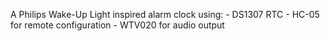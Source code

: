 A Philips Wake-Up Light inspired alarm clock using:
    - DS1307 RTC
    - HC-05 for remote configuration
    - WTV020 for audio output

